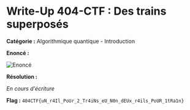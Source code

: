 # Write-Up 404-CTF : Des trains superposés

__Catégorie :__ Algorithmique quantique - Introduction

**Enoncé :**

![Enoncé](images/enonce.png)

**Résolution :**

_En cours d'écriture_

**Flag :** `404CTF{uN_r4Il_PoUr_2_Tr4iNs_eU_N0n_dEUx_r4ils_PoUR_1tRa1n}`

